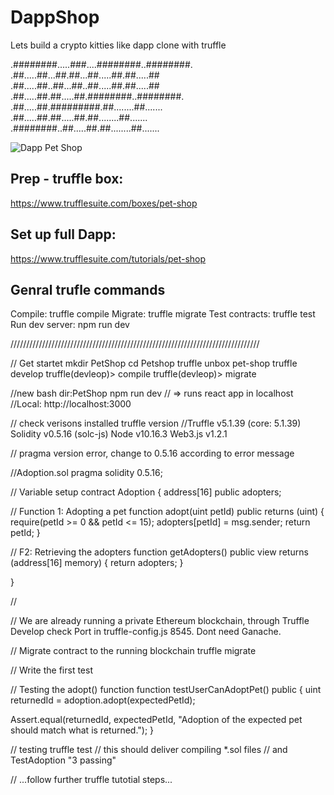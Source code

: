 # DappShop

Lets build a crypto kitties like dapp clone with truffle


.########.....###....########..########.<br>
.##.....##...##.##...##.....##.##.....##<br>
.##.....##..##...##..##.....##.##.....##<br>
.##.....##.##.....##.########..########.<br>
.##.....##.#########.##........##.......<br>
.##.....##.##.....##.##........##.......<br>
.########..##.....##.##........##.......<br>

<img src="https://www.trufflesuite.com/img/tutorials/pet-shop/dapp.png" alt="Dapp Pet Shop">

## Prep - truffle box:
https://www.trufflesuite.com/boxes/pet-shop

## Set up full Dapp:
https://www.trufflesuite.com/tutorials/pet-shop

## Genral trufle commands
  Compile:        truffle compile
  Migrate:        truffle migrate
  Test contracts: truffle test
  Run dev server: npm run dev

///////////////////////////////////////////////////////////////////////////////

// Get startet
mkdir PetShop
cd Petshop
truffle unbox pet-shop
truffle develop
truffle(devleop)> compile
truffle(devleop)> migrate

//new bash dir:PetShop
npm run dev
// => runs react app in localhost
//Local: http://localhost:3000

// check verisons installed
truffle version
//Truffle v5.1.39 (core: 5.1.39)
Solidity v0.5.16 (solc-js)
Node v10.16.3
Web3.js v1.2.1

// pragma version error, change to 0.5.16 according to error message

//Adoption.sol
pragma solidity 0.5.16;

// Variable setup
contract Adoption {
    address[16] public adopters;

   // Function 1: Adopting a pet
    function adopt(uint petId) public returns (uint) {
        require(petId >= 0 && petId <= 15);
        adopters[petId] = msg.sender;
        return petId;
    }

   // F2: Retrieving the adopters
    function getAdopters() public view returns (address[16] memory) {
        return adopters;
    }
    
}

//

// We are already running a private Ethereum blockchain, through Truffle Develop check Port in truffle-config.js 8545. Dont need Ganache.

// Migrate contract to the running blockchain
truffle migrate

// Write the first test

// Testing the adopt() function
function testUserCanAdoptPet() public {
  uint returnedId = adoption.adopt(expectedPetId);

  Assert.equal(returnedId, expectedPetId, "Adoption of the expected pet should match what is returned.");
}

// testing
truffle test
// this should deliver compiling *.sol files
// and TestAdoption "3 passing"

// ...follow further truffle tutotial steps...

